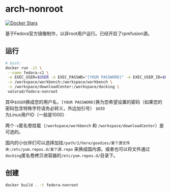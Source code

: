 # arch-nonroot
[![Docker Stars](https://img.shields.io/docker/stars/valorad/fedora-nonroot.svg?style=flat-square)](https://hub.docker.com/r/valorad/fedora-nonroot/)

基于Fedora官方镜像制作，以非root用户运行。已经开启了rpmfusion源。

## 运行
``` bash
# bash:
docker run -it \
 --name fedora-c1 \
 -e EXEC_USER=$USER -e EXEC_PASSWD="[YOUR PASSWORD]" -e EXEC_USER_ID=$UID \
 -v /workspace/workbench:/workspace/workbench \
 -v /workspace/downloadCenter:/workspace/docking \
 valorad/fedora-nonroot
```
其中`$USER`换成您的用户名，`[YOUR PASSWORD]`换为您希望设置的密码（如果您的密码包含特殊字符请务必转义，外边加引号） `$UID`为Linux用户ID（一般是1000）

两个`-v`匿名卷挂载（`/workspace/workbench` 和 `/workspace/downloadCenter`）是可选的。

国内的小伙伴们可以选择加挂`/path/2/here/goodies/某个源文件夹:/etc/yum.repos.d/某个源.repo` 来换成国内源。或者也可以将文件通过`docking`匿名卷拷贝进容器的`/etc/yum.repos.d/`目录下。

## 创建
``` bash
docker build . -t fedora-nonroot
```